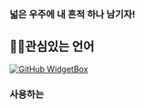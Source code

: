 ### 넓은 우주에 내 흔적 하나 남기자!

<h2 align="left">👨‍💻관심있는 언어</h2>

[![GitHub WidgetBox](https://github-widgetbox.vercel.app/api/skills?languages=js,java,python,html,mysql,git,GraphQL&includeNames=true&theme=darkmode)](https://github.com/Secret681/github-widgetbox)


<h3 align="left">사용하는 

